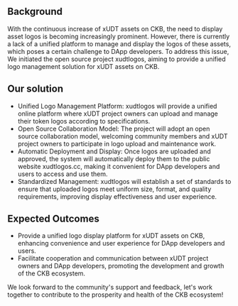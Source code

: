 ## Background

With the continuous increase of xUDT assets on CKB, the need to display asset logos is becoming increasingly prominent. However, there is currently a lack of a unified platform to manage and display the logos of these assets, which poses a certain challenge to DApp developers. To address this issue, We initiated the open source project xudtlogos, aiming to provide a unified logo management solution for xUDT assets on CKB.

## Our solution

- Unified Logo Management Platform: xudtlogos will provide a unified online platform where xUDT project owners can upload and manage their token logos according to specifications.
- Open Source Collaboration Model: The project will adopt an open source collaboration model, welcoming community members and xUDT project owners to participate in logo upload and maintenance work.
- Automatic Deployment and Display: Once logos are uploaded and approved, the system will automatically deploy them to the public website xudtlogos.cc, making it convenient for DApp developers and users to access and use them.
- Standardized Management: xudtlogos will establish a set of standards to ensure that uploaded logos meet uniform size, format, and quality requirements, improving display effectiveness and user experience.

## Expected Outcomes

- Provide a unified logo display platform for xUDT assets on CKB, enhancing convenience and user experience for DApp developers and users.
- Facilitate cooperation and communication between xUDT project owners and DApp developers, promoting the development and growth of the CKB ecosystem.

We look forward to the community's support and feedback, let's work together to contribute to the prosperity and health of the CKB ecosystem!